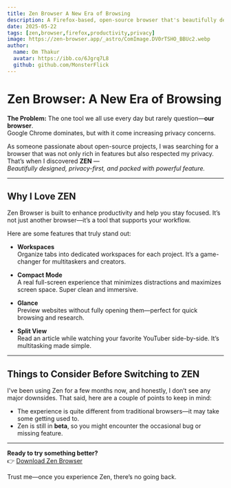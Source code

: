 ```yaml
---
title: Zen Browser A New Era of Browsing
description: A Firefox-based, open-source browser that's beautifully designed, privacy-focused, and feature-rich.
date: 2025-05-22
tags: [zen,browser,firefox,productivity,privacy]
image: https://zen-browser.app/_astro/ComImage.DV0rTSHO_BBUc2.webp
author:
  name: Om Thakur
  avatar: https://ibb.co/6Jgrq7L8
  github: github.com/MonsterFlick
---
```


# Zen Browser: A New Era of Browsing

**The Problem:** The one tool we all use every day but rarely question—**our browser**.  
Google Chrome dominates, but with it come increasing privacy concerns.  

As someone passionate about open-source projects, I was searching for a browser that was not only rich in features but also respected my privacy. That’s when I discovered **ZEN** —  
_Beautifully designed, privacy-first, and packed with powerful feature._

---

## Why I Love ZEN

Zen Browser is built to enhance productivity and help you stay focused. It’s not just another browser—it’s a tool that supports your workflow.

Here are some features that truly stand out:

- **Workspaces**  
  Organize tabs into dedicated workspaces for each project. It’s a game-changer for multitaskers and creators.

- **Compact Mode**  
  A real full-screen experience that minimizes distractions and maximizes screen space. Super clean and immersive.

- **Glance**  
  Preview websites without fully opening them—perfect for quick browsing and research.

- **Split View**  
  Read an article while watching your favorite YouTuber side-by-side. It’s multitasking made simple.

---

## Things to Consider Before Switching to ZEN

I've been using Zen for a few months now, and honestly, I don’t see any major downsides. That said, here are a couple of points to keep in mind:

- The experience is quite different from traditional browsers—it may take some getting used to.
- Zen is still in **beta**, so you might encounter the occasional bug or missing feature.

---

**Ready to try something better?**  
👉 [Download Zen Browser](https://zen-browser.app/)

Trust me—once you experience Zen, there’s no going back.
